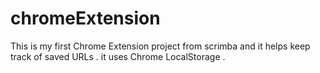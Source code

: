 # chromeExtension
This is my first Chrome Extension project from scrimba and it helps keep track of saved URLs . it uses Chrome LocalStorage .
